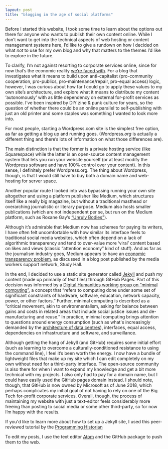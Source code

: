 ```yaml
---
layout: post
title: "blogging in the age of social platforms"
---
```


Before I started this website, I took some time to learn about the options out there for anyone who wants to publish their own content online. While I don’t want to get into the technical aspects of web hosting or content management systems here, I’d like to give a rundown on how I decided on what *not* to use for my own blog and why that matters to the themes I’d like to explore in the future.  

To clarify, I’m not against resorting to corporate services online, since for now that’s the economic reality [we’re faced with](https://www.theguardian.com/commentisfree/2019/feb/17/almost-impossible-to-function-without-big-five-tech-giants). For a blog that investigates what it means to build upon anti-capitalist (pro-community cooperation, pro-publics, pro-maintenance/repair, pro-equal access) logic, however, I was curious about how far I could go to apply these values to my own site’s architecture, and explore what it means to distribute my content ‘autonomously’ with as little dependency on external for-profit services as possible. I’ve been inspired by DIY zine & punk culture for years, so the question of whether there could be an online parallel to self-publishing with just an old printer and some staples was something I wanted to look more into.




For most people, starting a Wordpress.com site is the simplest free option, as far as getting a blog up and running goes. (Wordpress.*org* is actually a different thing and there’s lots of information on what those differences are).

The main distinction is that the former is a private hosting service (like Squarespace) while the latter is an open-source content management system that lets you run your website yourself (or at least modify the Wordpress software and have 100% control over your content). In this sense, I definitely prefer Wordpress.org. The thing about Wordpress, though, is that I would still have to buy both a domain name and web-hosting for server space.

 Another popular route I looked into was bypassing running your own site altogether and using a platform publisher like Medium, which structures itself like a really big magazine, but without a traditional masthead or overarching journalistic or literary purpose. Medium also hosts smaller publications (which are not independent per se, but run on the Medium platform, such as Roxane Gay’s [“Unruly Bodies"](https://gay.medium.com/unruly-bodies/home)).

Although it’s admirable that Medium now has schemes for paying its writers, I have often felt uncomfortable with how similar its interface feels to traditional social media websites, which often depend on a lack of algorithmic transparency and tend to over-value more ‘viral’ content based on likes and views (classic “attention economy” kind of stuff). And as far as the journalism industry goes, Medium appears to have an [economic transparency problem](http://studyhall.xyz/blog/2018/6/12/mediums-mess-the-rise-and-fall-of-the-site-that-was-supposed-to-save-journalism), as discussed in a blog post published by the media workers support network, Study Hall.

In the end, I decided to use a static site generator called [Jekyll](https://jekyllrb.com/) and push my content (made up primarily of text files) through GitHub Pages. Part of this decision was informed by a [Digital Humanities working group on “minimal computing”]( https://go-dh.github.io/mincomp/about/), a concept that “refers to computing done under some set of significant constraints of hardware, software, education, network capacity, power, or other factors.” Further, minimal computing is described as a “critical movement, akin to environmentalism, asking for balance between gains and costs in related areas that include social justice issues and de-manufacturing and reuse.” In practice, minimal computing brings attention to questions around energy consumption (such as what's increasingly demanded by the [architecture of data centres](https://failedarchitecture.com/podcast/01-data-space-the-architecture-and-impact-of-data-centres/)), interfaces, equal access, dependencies on infrastructure and software, and surveillance.


Although getting the hang of Jekyll (and GitHub) requires some initial effort (such as learning to overcome a culturally-conditioned resistance to using the command line), I feel it’s been worth the energy. I now have a bundle of lightweight files that make up my site which I can edit completely on my own without need for a third-party interface. The open-source community is also there for when I want to expand my knowledge and get a bit more technical with my projects. I also only had to pay for a domain name, but I could have easily used the GitHub pages domain instead. I should note, though, that GitHub is now owned by Microsoft as of June 2018, which perhaps complicates my initial goal of not having to rely on one of the Big Tech for-profit corporate services. Overall, though, the process of maintaining my website with just a text-editor feels considerably more freeing than posting to social media or some other third-party, so for now I’m happy with the results.

If you'd like to learn more about how to set up a Jekyll site, I used this peer-reviewed tutorial by the [Programming Historian](https://programminghistorian.org/en/lessons/building-static-sites-with-jekyll-github-pages)

To edit my posts, I use the text editor [Atom](https://atom.io/) and the GitHub package to push them to the web.
